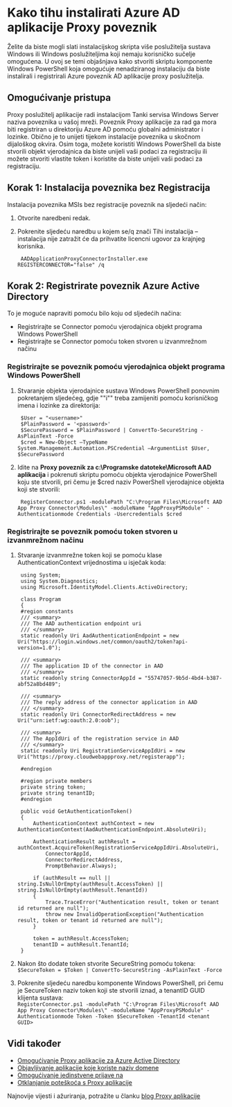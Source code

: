 <properties
    pageTitle="Tihu instalaciji Azure AD aplikacije Proxy poveznik | Microsoft Azure"
    description="Opisuje kako izvesti tihu instalaciju Azure AD aplikacije Proxy poveznik za sigurne daljinski pristup lokalnog aplikacija."
    services="active-directory"
    documentationCenter=""
    authors="kgremban"
    manager="femila"
    editor=""/>

<tags
    ms.service="active-directory"
    ms.workload="identity"
    ms.tgt_pltfrm="na"
    ms.devlang="na"
    ms.topic="article"
    ms.date="06/22/2016"
    ms.author="kgremban"/>

# <a name="how-to-silently-install-the-azure-ad-application-proxy-connector"></a>Kako tihu instalirati Azure AD aplikacije Proxy poveznik

Želite da biste mogli slati instalacijskog skripta više poslužitelja sustava Windows ili Windows poslužiteljima koji nemaju korisničko sučelje omogućena. U ovoj se temi objašnjava kako stvoriti skriptu komponente Windows PowerShell koja omogućuje nenadziranog instalaciju da biste instalirali i registrirali Azure poveznik AD aplikacije proxy poslužitelja.

## <a name="enabling-access"></a>Omogućivanje pristupa
Proxy poslužitelj aplikacije radi instalacijom Tanki servisa Windows Server naziva poveznika u vašoj mreži. Poveznik Proxy aplikacije za rad ga mora biti registriran u direktoriju Azure AD pomoću globalni administrator i lozinke. Obično je to unijeti tijekom instalacije poveznika u skočnom dijaloškog okvira. Osim toga, možete koristiti Windows PowerShell da biste stvorili objekt vjerodajnica da biste unijeli vaši podaci za registraciju ili možete stvoriti vlastite token i koristite da biste unijeli vaši podaci za registraciju.

## <a name="step-1--install-the-connector-without-registration"></a>Korak 1: Instalacija poveznika bez Registracija


Instalacija poveznika MSIs bez registracije poveznik na sljedeći način:


1. Otvorite naredbeni redak.
2. Pokrenite sljedeću naredbu u kojem se/q znači Tihi instalacija – instalacija nije zatražit će da prihvatite licencni ugovor za krajnjeg korisnika.

        AADApplicationProxyConnectorInstaller.exe REGISTERCONNECTOR="false" /q

## <a name="step-2-register-the-connector-with-azure-active-directory"></a>Korak 2: Registrirate poveznik Azure Active Directory
To je moguće napraviti pomoću bilo koju od sljedećih načina:


- Registrirajte se Connector pomoću vjerodajnica objekt programa Windows PowerShell
- Registrirajte se Connector pomoću token stvoren u izvanmrežnom načinu

### <a name="register-the-connector-using-a-windows-powershell-credential-object"></a>Registrirajte se poveznik pomoću vjerodajnica objekt programa Windows PowerShell


1. Stvaranje objekta vjerodajnice sustava Windows PowerShell ponovnim pokretanjem sljedećeg, gdje "<username>"i"<password>" treba zamijeniti pomoću korisničkog imena i lozinke za direktorija:

        $User = "<username>"
        $PlainPassword = '<password>'
        $SecurePassword = $PlainPassword | ConvertTo-SecureString -AsPlainText -Force
        $cred = New-Object –TypeName System.Management.Automation.PSCredential –ArgumentList $User, $SecurePassword

2. Idite na **Proxy poveznik za c:\Programske datoteke\Microsoft AAD aplikacija** i pokrenuti skriptu pomoću objekta vjerodajnice PowerShell koju ste stvorili, pri čemu je $cred naziv PowerShell vjerodajnice objekta koji ste stvorili:

        RegisterConnector.ps1 -modulePath "C:\Program Files\Microsoft AAD App Proxy Connector\Modules\" -moduleName "AppProxyPSModule" -Authenticationmode Credentials -Usercredentials $cred


### <a name="register-the-connector-using-a-token-created-offline"></a>Registrirajte se poveznik pomoću token stvoren u izvanmrežnom načinu

1. Stvaranje izvanmrežne token koji se pomoću klase AuthenticationContext vrijednostima u isječak koda:


        using System;
        using System.Diagnostics;
        using Microsoft.IdentityModel.Clients.ActiveDirectory;

        class Program
        {
        #region constants
        /// <summary>
        /// The AAD authentication endpoint uri
        /// </summary>
        static readonly Uri AadAuthenticationEndpoint = new Uri("https://login.windows.net/common/oauth2/token?api-version=1.0");

        /// <summary>
        /// The application ID of the connector in AAD
        /// </summary>
        static readonly string ConnectorAppId = "55747057-9b5d-4bd4-b387-abf52a8bd489";

        /// <summary>
        /// The reply address of the connector application in AAD
        /// </summary>
        static readonly Uri ConnectorRedirectAddress = new Uri("urn:ietf:wg:oauth:2.0:oob");

        /// <summary>
        /// The AppIdUri of the registration service in AAD
        /// </summary>
        static readonly Uri RegistrationServiceAppIdUri = new Uri("https://proxy.cloudwebappproxy.net/registerapp");

        #endregion

        #region private members
        private string token;
        private string tenantID;
        #endregion

        public void GetAuthenticationToken()
        {
            AuthenticationContext authContext = new AuthenticationContext(AadAuthenticationEndpoint.AbsoluteUri);

            AuthenticationResult authResult = authContext.AcquireToken(RegistrationServiceAppIdUri.AbsoluteUri,
                ConnectorAppId,
                ConnectorRedirectAddress,
                PromptBehavior.Always);

            if (authResult == null || string.IsNullOrEmpty(authResult.AccessToken) || string.IsNullOrEmpty(authResult.TenantId))
            {
                Trace.TraceError("Authentication result, token or tenant id returned are null");
                throw new InvalidOperationException("Authentication result, token or tenant id returned are null");
            }

            token = authResult.AccessToken;
            tenantID = authResult.TenantId;
        }





2. Nakon što dodate token stvorite SecureString pomoću tokena: <br>
`$SecureToken = $Token | ConvertTo-SecureString -AsPlainText -Force`
3. Pokrenite sljedeću naredbu komponente Windows PowerShell, pri čemu je SecureToken naziv token koji ste stvorili iznad, a tenantID GUID klijenta sustava: <br>
`RegisterConnector.ps1 -modulePath "C:\Program Files\Microsoft AAD App Proxy Connector\Modules\" -moduleName "AppProxyPSModule" -Authenticationmode Token -Token $SecureToken -TenantId <tenant GUID>`



## <a name="see-also"></a>Vidi također

- [Omogućivanje Proxy aplikacije za Azure Active Directory](active-directory-application-proxy-enable.md)
- [Objavljivanje aplikacije koje koriste naziv domene](active-directory-application-proxy-custom-domains.md)
- [Omogućivanje jedinstvene prijave na](active-directory-application-proxy-sso-using-kcd.md)
- [Otklanjanje poteškoća s Proxy aplikacije](active-directory-application-proxy-troubleshoot.md)

Najnovije vijesti i ažuriranja, potražite u članku [blog Proxy aplikacije](http://blogs.technet.com/b/applicationproxyblog/)
